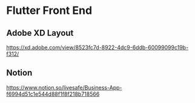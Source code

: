 # Flutter Front End
## Adobe XD Layout
https://xd.adobe.com/view/8523fc7d-8922-4dc9-6ddb-60099099c19b-f312/

## Notion
https://www.notion.so/livesafe/Business-App-f6994d51c1e544d88f1f8f218b718566
